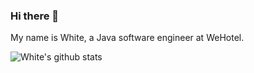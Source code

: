### Hi there 👋

My name is White, a Java software engineer at WeHotel.

![White's github stats](https://github-readme-stats.vercel.app/api?username=WhiteDG&show_icons=true&theme=dark)

